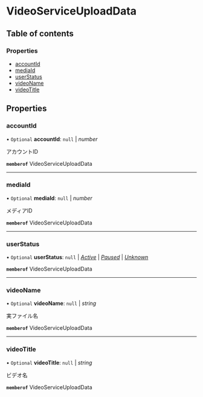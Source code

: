 # VideoServiceUploadData


## Table of contents

### Properties

- [accountId](videoserviceuploaddata.md#accountid)
- [mediaId](videoserviceuploaddata.md#mediaid)
- [userStatus](videoserviceuploaddata.md#userstatus)
- [videoName](videoserviceuploaddata.md#videoname)
- [videoTitle](videoserviceuploaddata.md#videotitle)

## Properties

### accountId

• `Optional` **accountId**: ``null`` \| *number*

<div lang=\"ja\">アカウントID</div> 

**`memberof`** VideoServiceUploadData

___

### mediaId

• `Optional` **mediaId**: ``null`` \| *number*

<div lang=\"ja\">メディアID</div> 

**`memberof`** VideoServiceUploadData

___

### userStatus

• `Optional` **userStatus**: ``null`` \| [*Active*](./enums/videoserviceuserstatus.md#active) \| [*Paused*](./enums/videoserviceuserstatus.md#paused) \| [*Unknown*](./enums/videoserviceuserstatus.md#unknown)

**`memberof`** VideoServiceUploadData

___

### videoName

• `Optional` **videoName**: ``null`` \| *string*

<div lang=\"ja\">実ファイル名</div> 

**`memberof`** VideoServiceUploadData

___

### videoTitle

• `Optional` **videoTitle**: ``null`` \| *string*

<div lang=\"ja\">ビデオ名</div> 

**`memberof`** VideoServiceUploadData
